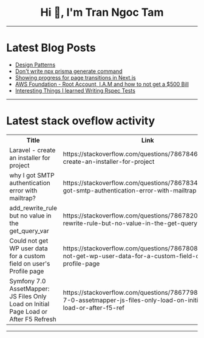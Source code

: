 <h1 align="center">Hi 👋, I'm Tran Ngoc Tam</h1>

---

# Latest Blog Posts 
<!-- BLOG-POST-LIST:START -->
- [Design Patterns](https://dev.to/oigorrudel/design-patterns-agb)
- [Don&#39;t write npx prisma generate command](https://dev.to/ashsajal/dont-write-npx-prisma-generate-command-42i6)
- [Showing progress for page transitions in Next.js](https://dev.to/logrocket/showing-progress-for-page-transitions-in-nextjs-878)
- [AWS Foundation - Root Account, I.A.M and how to not get a $500 Bill](https://dev.to/pokkan70/aws-foundation-root-account-iam-and-how-to-not-get-a-500-bill-5b32)
- [Interesting Things I learned Writing Rspec Tests](https://dev.to/sakuramilktea/interesting-things-i-learned-writing-rspec-tests-3o4n)
<!-- BLOG-POST-LIST:END -->

---

# Latest stack oveflow activity
<table>
  <tr><th>Title</th><th>Link</th></tr>
  <!-- STACKOVERFLOW:START --><tr><td>Laravel - create an installer for project</td><td>https://stackoverflow.com/questions/78678463/laravel-create-an-installer-for-project</td></tr><tr><td>why I got SMTP authentication error with mailtrap?</td><td>https://stackoverflow.com/questions/78678345/why-i-got-smtp-authentication-error-with-mailtrap</td></tr><tr><td>add_rewrite_rule but no value in the get_query_var</td><td>https://stackoverflow.com/questions/78678202/add-rewrite-rule-but-no-value-in-the-get-query-var</td></tr><tr><td>Could not get WP user data for a custom field on user&#39;s Profile page</td><td>https://stackoverflow.com/questions/78678084/could-not-get-wp-user-data-for-a-custom-field-on-users-profile-page</td></tr><tr><td>Symfony 7.0 AssetMapper: JS Files Only Load on Initial Page Load or After F5 Refresh</td><td>https://stackoverflow.com/questions/78677988/symfony-7-0-assetmapper-js-files-only-load-on-initial-page-load-or-after-f5-ref</td></tr><!-- STACKOVERFLOW:END -->
</table>

---


